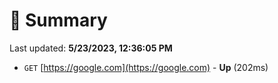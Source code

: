 # 📖 Summary
Last updated: **5/23/2023, 12:36:05 PM**

- `GET` [https://google.com](https://google.com) - **Up** (202ms)
